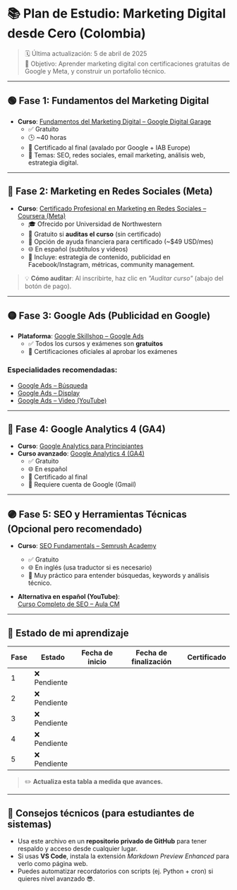 # 📚 Plan de Estudio: Marketing Digital desde Cero (Colombia)

> 🗓️ Última actualización: 5 de abril de 2025  
> 🎯 Objetivo: Aprender marketing digital con certificaciones gratuitas de Google y Meta, y construir un portafolio técnico.

---

## 🟢 Fase 1: Fundamentos del Marketing Digital

- **Curso**: [Fundamentos del Marketing Digital – Google Digital Garage](https://learndigital.withgoogle.com/digitalgarage/course/digital-marketing)  
  - ✅ Gratuito  
  - 🕒 ~40 horas  
  - 📜 Certificado al final (avalado por Google + IAB Europe)  
  - 📌 Temas: SEO, redes sociales, email marketing, análisis web, estrategia digital.

---

## 🔵 Fase 2: Marketing en Redes Sociales (Meta)

- **Curso**: [Certificado Profesional en Marketing en Redes Sociales – Coursera (Meta)](https://www.coursera.org/professional-certificates/social-media-marketing)  
  - 🎓 Ofrecido por Universidad de Northwestern  
  - 💸 Gratuito si **auditas el curso** (sin certificado)  
  - 📝 Opción de ayuda financiera para certificado (~$49 USD/mes)  
  - 🌐 En español (subtítulos y videos)  
  - 📌 Incluye: estrategia de contenido, publicidad en Facebook/Instagram, métricas, community management.

> 💡 **Cómo auditar**: Al inscribirte, haz clic en *"Auditar curso"* (abajo del botón de pago).

---

## 🟡 Fase 3: Google Ads (Publicidad en Google)

- **Plataforma**: [Google Skillshop – Google Ads](https://skillshop.exceedlms.com/student/catalog/list?category_ids=667-google-ads)  
  - ✅ Todos los cursos y exámenes son **gratuitos**  
  - 📜 Certificaciones oficiales al aprobar los exámenes

### Especialidades recomendadas:
- [Google Ads – Búsqueda](https://skillshop.exceedlms.com/student/catalog/list?category_ids=668-google-ads-search)  
- [Google Ads – Display](https://skillshop.exceedlms.com/student/catalog/list?category_ids=669-google-ads-display)  
- [Google Ads – Video (YouTube)](https://skillshop.exceedlms.com/student/catalog/list?category_ids=670-google-ads-video)

---

## 🔴 Fase 4: Google Analytics 4 (GA4)

- **Curso**: [Google Analytics para Principiantes](https://analytics.google.com/analytics/academy/course/6)  
- **Curso avanzado**: [Google Analytics 4 (GA4)](https://analytics.google.com/analytics/academy/course/10)  
  - ✅ Gratuito  
  - 🌐 En español  
  - 📜 Certificado al final  
  - 🔑 Requiere cuenta de Google (Gmail)

---

## 🟣 Fase 5: SEO y Herramientas Técnicas (Opcional pero recomendado)

- **Curso**: [SEO Fundamentals – Semrush Academy](https://www.semrush.com/academy/courses/seo-fundamentals-course)  
  - ✅ Gratuito  
  - 🌐 En inglés (usa traductor si es necesario)  
  - 📌 Muy práctico para entender búsquedas, keywords y análisis técnico.

- **Alternativa en español (YouTube)**:  
  [Curso Completo de SEO – Aula CM](https://www.youtube.com/playlist?list=PLvUc3OoN5K6JQvXeDfDZq4Zv1q1v1v1v1)

---

## 📌 Estado de mi aprendizaje

| Fase | Estado          | Fecha de inicio | Fecha de finalización | Certificado |
|------|------------------|------------------|------------------------|-------------|
| 1    | ❌ Pendiente     |                  |                        |             |
| 2    | ❌ Pendiente     |                  |                        |             |
| 3    | ❌ Pendiente     |                  |                        |             |
| 4    | ❌ Pendiente     |                  |                        |             |
| 5    | ❌ Pendiente     |                  |                        |             |

> ✏️ **Actualiza esta tabla a medida que avances.**

---

## 🧠 Consejos técnicos (para estudiantes de sistemas)

- Usa este archivo en un **repositorio privado de GitHub** para tener respaldo y acceso desde cualquier lugar.
- Si usas **VS Code**, instala la extensión *Markdown Preview Enhanced* para verlo como página web.
- Puedes automatizar recordatorios con scripts (ej. Python + cron) si quieres nivel avanzado 😎.